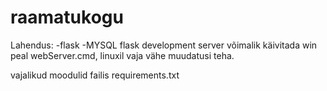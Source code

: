 # raamatukogu
Lahendus:
-flask
-MYSQL
flask development server võimalik käivitada win peal webServer.cmd, linuxil vaja vähe muudatusi teha. 

vajalikud moodulid failis requirements.txt
